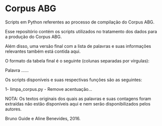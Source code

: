 # Corpus ABG
Scripts em Python referentes ao processo de compilação do Corpus ABG.

Esse repositório contém os scripts utilizados no tratamento dos dados para a produção do Corpus ABG.

Além disso, uma versão final com a lista de palavras e suas informações relevantes também está contida aqui.

O formato da tabela final é o seguinte (colunas separadas por vírgulas):

Palavra ......

Os scripts disponíveis e suas respectivas funções são as seguintes: 

1- limpa_corpus.py - Remove acentuação...


NOTA: Os textos originais dos quais as palavras e suas contagens foram extraídas não estão disponíveis aqui e nem serão disponibilizados pelos autores.

Bruno Guide e Aline Benevides, 2016.

